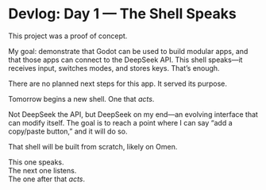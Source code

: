 # Devlog: Day 1 — The Shell Speaks

This project was a proof of concept.

My goal: demonstrate that Godot can be used to build modular apps, and that those apps can connect to the DeepSeek API. This shell speaks—it receives input, switches modes, and stores keys. That’s enough.

There are no planned next steps for this app. It served its purpose.

Tomorrow begins a new shell. One that *acts*.

Not DeepSeek the API, but DeepSeek on my end—an evolving interface that can modify itself. The goal is to reach a point where I can say “add a copy/paste button,” and it will do so.

That shell will be built from scratch, likely on Omen.

This one speaks.  
The next one listens.  
The one after that *acts*.
